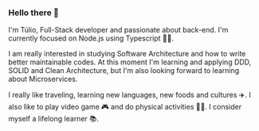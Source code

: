 ### Hello there 👋

I'm Túlio, Full-Stack developer and passionate about back-end. I'm currently focused on Node.js using Typescript 👨‍💻.

I am really interested in studying Software Architecture and how to write better maintainable codes. At this moment I'm learning and applying DDD, SOLID and Clean Architecture, but I'm also looking forward to learning about Microservices.

I really like traveling, learning new languages, new foods and cultures ✈️. I also like to play video game 🎮 and do physical activities 🏃🏻. I consider myself a lifelong learner 📚.
<!--
**tulio-amaral/tulio-amaral** is a ✨ _special_ ✨ repository because its `README.md` (this file) appears on your GitHub profile.

Here are some ideas to get you started:

- 🔭 I’m currently working on ...
- 🌱 I’m currently learning ...
- 👯 I’m looking to collaborate on ...
- 🤔 I’m looking for help with ...
- 💬 Ask me about ...
- 📫 How to reach me: ...
- 😄 Pronouns: ...
- ⚡ Fun fact: ...
-->
